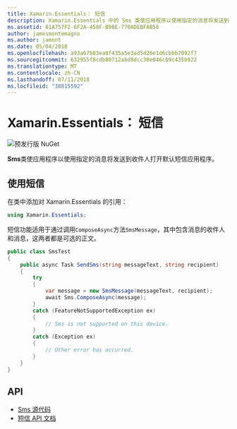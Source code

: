 ```yaml
---
title: Xamarin.Essentials： 短信
description: Xamarin.Essentials 中的 Sms 类使应用程序以使用指定的消息将发送到收件人打开默认短信应用程序。
ms.assetid: 81A757F2-6F2A-458F-B9BE-770ADEBFAB58
author: jamesmontemagno
ms.author: jamont
ms.date: 05/04/2018
ms.openlocfilehash: a93a67b83ea8f435a5e3ad5d26e1d6cbbb7092f7
ms.sourcegitcommit: 632955f8cdb80712abd8dcc30e046cb9c435b922
ms.translationtype: MT
ms.contentlocale: zh-CN
ms.lasthandoff: 07/11/2018
ms.locfileid: "38815592"
---
```

# <a name="xamarinessentials-sms"></a>Xamarin.Essentials： 短信

![预发行版 NuGet](~/media/shared/pre-release.png)

**Sms**类使应用程序以使用指定的消息将发送到收件人打开默认短信应用程序。

## <a name="using-sms"></a>使用短信

在类中添加对 Xamarin.Essentials 的引用：

```csharp
using Xamarin.Essentials;
```

短信功能适用于通过调用`ComposeAsync`方法`SmsMessage`，其中包含消息的收件人和消息，这两者都是可选的正文。

```csharp
public class SmsTest
{
    public async Task SendSms(string messageText, string recipient)
    {
        try
        {
            var message = new SmsMessage(messageText, recipient);
            await Sms.ComposeAsync(message);
        }
        catch (FeatureNotSupportedException ex)
        {
            // Sms is not supported on this device.
        }
        catch (Exception ex)
        {
            // Other error has occurred.
        }
    }
}
```

## <a name="api"></a>API

- [Sms 源代码](https://github.com/xamarin/Essentials/tree/master/Xamarin.Essentials/Sms)
- [短信 API 文档](xref:Xamarin.Essentials.Sms)
